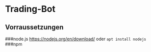 # Trading-Bot
## Vorraussetzungen
###node.js
https://nodejs.org/en/download/ oder ```apt install nodejs```
###npm
